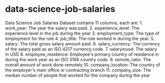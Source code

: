 # data-science-job-salaries
Data Science Job Salaries Dataset contains 11 columns, each are: 1. work_year: The year the salary was paid. 2. experience_level: The experience level in the job during the year 3. employment_type: The type of employment for the role 4. job_title: The role worked in during the year. 5. salary: The total gross salary amount paid. 6. salary_currency: The currency of the salary paid as an ISO 4217 currency code. 7. salaryinusd: The salary in USD 8. employee_residence: Employee's primary country of residence in during the work year as an ISO 3166 country code. 9. remote_ratio: The overall amount of work done remotely 10. company_location: The country of the employer's main office or contracting branch 11. company_size: The median number of people that worked for the company during the year
